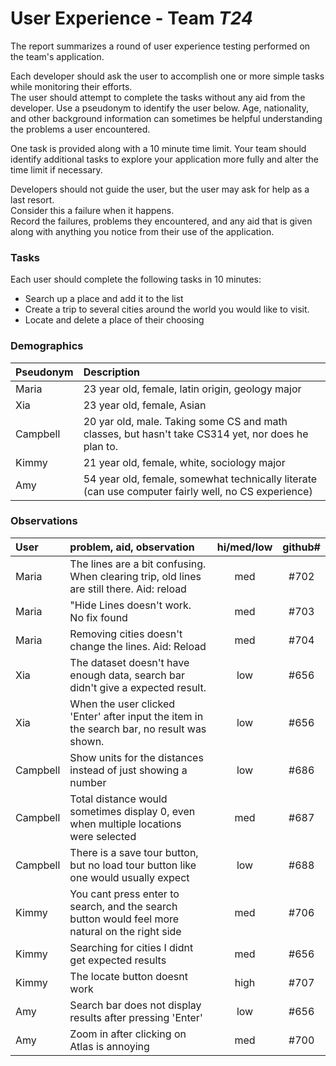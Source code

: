 # User Experience - Team *T24* 

The report summarizes a round of user experience testing performed on the team's application.

Each developer should ask the user to accomplish one or more simple tasks while monitoring their efforts.  
The user should attempt to complete the tasks without any aid from the developer.
Use a pseudonym to identify the user below. 
Age, nationality, and other background information can sometimes be helpful understanding the problems a user encountered.

One task is provided along with a 10 minute time limit.
Your team should identify additional tasks to explore your application more fully and alter the time limit if necessary.

Developers should not guide the user, but the user may ask for help as a last resort.  
Consider this a failure when it happens.  
Record the failures, problems they encountered, and any aid that is given along with anything you notice from their use of the application.
 
### Tasks

Each user should complete the following tasks in 10 minutes:

* Search up a place and add it to the list
* Create a trip to several cities around the world you would like to visit.
* Locate and delete a place of their choosing

### Demographics

| Pseudonym | Description |
| :--- | :--- |
| Maria | 23 year old, female, latin origin, geology major |
| Xia | 23 year old, female, Asian |
| Campbell | 20 yar old, male. Taking some CS and math classes, but hasn't take CS314 yet, nor does he plan to. |
| Kimmy | 21 year old, female, white, sociology major |
| Amy | 54 year old, female, somewhat technically literate (can use computer fairly well, no CS experience) |


### Observations

| User | problem, aid, observation | hi/med/low | github#  |
| :--- | :--- | :---: | :---: | 
| Maria | The lines are a bit confusing. When clearing trip, old lines are still there. Aid: reload | med | #702 | 
| Maria | "Hide Lines doesn't work. No fix found | med | #703 | 
| Maria | Removing cities doesn't change the lines. Aid: Reload | med | #704 | 
| Xia | The dataset doesn't have enough data, search bar didn't give a expected result. | low | #656 | 
| Xia | When the user clicked 'Enter' after input the item in the search bar, no result was shown. | low | #656 | 
| Campbell | Show units for the distances instead of just showing a number | low | #686 |
| Campbell | Total distance would sometimes display 0, even when multiple locations were selected | med | #687 |
| Campbell | There is a save tour button, but no load tour button like one would usually expect | low | #688 |
| Kimmy | You cant press enter to search, and the search button would feel more natural on the right side | med | #706 | 
| Kimmy | Searching for cities I didnt get expected results | med | #656 | 
| Kimmy | The locate button doesnt work | high | #707 | 
| Amy | Search bar does not display results after pressing 'Enter' | low | #656 | 
| Amy | Zoom in after clicking on Atlas is annoying | med | #700 |
